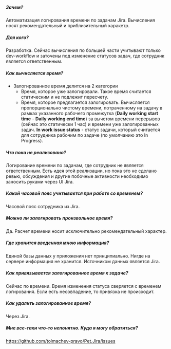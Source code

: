 ﻿##### Зачем?
Автоматизация логирования времени по задачам Jira. Вычисления носят рекомендательный и приблизительный харакетр.

##### Для кого?
Разработка. Сейчас вычисления по большей части учитывают только dev-workflow и заточены под изменение статусов задач, где сотрудник является ответственным.

##### Как вычисляется время?
- Залогированное время делится на 2 категории
	- Время, которое уже залогировали. Такое время считается статическим и не подлежит пересчету.
	- Время, которое предлагается залогировать. Вычисляется пропорционально чистому времени, потраченному на задачу в рамках указанного рабочего промежутка (**Daily working start time** - **Daily working end time**) за вычетом времени перерывов (сейчас это статически 1 час) и времени уже залогированных задач. **In work issue status** - статус задачи, который считается для сотрудника рабочим по задаче (по умолчанию это In Progress).

##### Что пока не реализовано?
Логирование времени по задачам, где сотрудник не является ответственным. Есть идея этой реализации, но пока это не сделано ревью, обсуждения и другие побочные активности необходимо заносить руками через UI Jira.

##### Какой часовой пояс учитывается при работе со временем?
Часовой пояс сотрудника из Jira.

##### Можно ли залогировать произвольное время?
Да. Расчет времени носит исключительно рекомендательный характер.

##### Где хранится введенная мною информация?
Единой базы данных у приложения нет принципиально. Нигде на сервере информация не хранится. Источником данных является Jira.

##### Как привязывается залогированное время к задаче?
Сейчас по времени. Время изменения статуса сверяется с временем логирования. Если есть несовпадение, то привязка не происходит.

##### Как удалить залогированное время?
Через Jira.

##### Мне все-таки что-то непонятно. Куда я могу обратиться?
https://github.com/tolmachev-pravo/Pet.Jira/issues